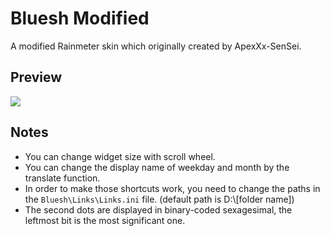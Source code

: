 # Bluesh Modified
 A modified Rainmeter skin which originally created by ApexXx-SenSei.
 
## Preview
![](https://i.imgur.com/fVOGLsI.jpg)

## Notes
* You can change widget size with scroll wheel.
* You can change the display name of weekday and month by the translate function.
* In order to make those shortcuts work, you need to change the paths in the `Bluesh\Links\Links.ini` file. (default path is D:\\[folder name])
* The second dots are displayed in binary-coded sexagesimal, the leftmost bit is the most significant one.
